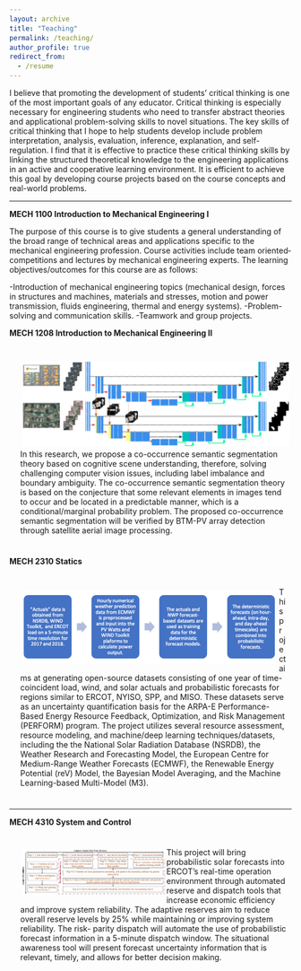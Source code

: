 ```yaml
---
layout: archive
title: "Teaching"
permalink: /teaching/
author_profile: true
redirect_from:
  - /resume
---
```


I believe that promoting the development of students’ critical thinking is one of the most important goals of any educator. Critical thinking is especially necessary for engineering students who need to transfer abstract theories and applicational problem-solving skills to novel situations. The key skills of critical thinking that I hope to help students develop include problem interpretation, analysis, evaluation, inference, explanation, and self-regulation. I find that it is effective to practice these critical thinking skills by linking the structured theoretical knowledge to the engineering applications in an active and cooperative learning environment. It is efficient to achieve this goal by developing course projects based on the course concepts and real-world problems.

------
**MECH 1100 Introduction to Mechanical Engineering I**

The purpose of this course is to give students a general understanding of the broad range of technical areas and applications specific to the mechanical engineering profession. Course activities include team oriented‐ competitions and lectures by mechanical engineering experts. The learning objectives/outcomes for this course are as follows:

-Introduction of mechanical engineering topics (mechanical design, forces in structures and machines, materials and stresses, motion and power transmission, fluids engineering, thermal and energy systems).
-Problem-solving and communication skills. 
-Teamwork and group projects.

**MECH 1208 Introduction to Mechanical Engineering II**
<div class="warning">
<p style='padding:0.7em; margin-left:0.7em; display: inline-block;'>
<img src="/images/SatelliteImage.png" style="zoom:50%;  float:left; padding:0.7em"/>
In this research, we propose a co-occurrence semantic segmentation theory based on cognitive scene understanding, therefore, solving challenging computer vision issues, including label imbalance and boundary ambiguity. The co-occurrence semantic segmentation theory is based on the conjecture that some relevant elements in images tend to occur and be located in a predictable manner, which is a conditional/marginal probability problem. The proposed co-occurrence semantic segmentation will be verified by BTM-PV array detection through satellite aerial image processing.
</p>
</div>

**MECH 2310 Statics**
<div class="warning">
<p style='padding:0.7em; margin-left:0.7em; display: inline-block;'>
<img src="/images/PERFORM.png" style="zoom:50%;  float:left; padding:0.7em"/>
This project aims at generating open-source datasets consisting of one year of time-coincident load, wind, and solar actuals and probabilistic forecasts for regions similar to ERCOT, NYISO, SPP, and MISO. These datasets serve as an uncertainty quantification basis for the ARPA-E Performance-Based Energy Resource Feedback, Optimization, and Risk Management (PERFORM) program. The project utilizes several resource assessment, resource modeling, and machine/deep learning techniques/datasets, including the the National Solar Radiation Database (NSRDB), the Weather Research and Forecasting Model, the European Centre for Medium-Range Weather Forecasts (ECMWF), the Renewable Energy Potential (reV) Model, the Bayesian Model Averaging, and the Machine Learning-based Multi-Model (M3). 
</p>
</div>


------
**MECH 4310 System and Control**
<div class="warning">
<p style='padding:0.7em; margin-left:0.7em; display: inline-block;'>
<img src="/images/Framework_Summergo.png" style="zoom:25%;  float:left; padding:0.7em"/>
This project will bring probabilistic solar forecasts into ERCOT’s real-time operation environment through automated reserve and dispatch tools that increase economic efficiency and improve system reliability. The adaptive reserves aim to reduce overall reserve levels by 25% while maintaining or improving system reliability. The risk- parity dispatch will automate the use of probabilistic forecast information in a 5-minute dispatch window. The situational awareness tool will present forecast uncertainty information that is relevant, timely, and allows for better decision making.
</p>
</div>
